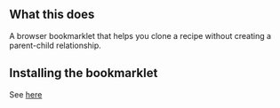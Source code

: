 ## What this does
A browser bookmarklet that helps you clone a recipe without creating a parent-child relationship.

## Installing the bookmarklet
See [here](../README.md#installing-the-bookmarklet)

